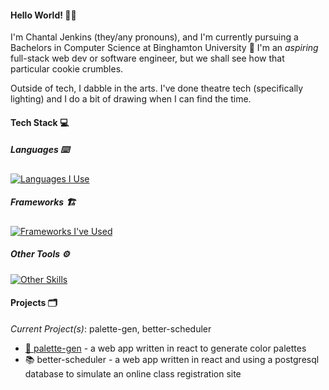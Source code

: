 #### Hello World! 👋🏾

I'm Chantal Jenkins (they/any pronouns), and I'm currently pursuing a Bachelors in Computer Science at Binghamton University 💚 I'm an _aspiring_ full-stack web dev or software engineer, but we shall see how that particular cookie crumbles.

Outside of tech, I dabble in the arts. I've done theatre tech (specifically lighting) and I do a bit of drawing when I can find the time.

#### Tech Stack 💻

##### Languages ⌨️

[![Languages I Use](https://skillicons.dev/icons?i=js,nodejs,ts,html,css,cpp,python)](https://skillicons.dev)

##### Frameworks 🏗️

[![Frameworks I've Used](https://skillicons.dev/icons?i=react,bootstrap)](https://skillicons.dev)

##### Other Tools ⚙️

[![Other Skills](https://skillicons.dev/icons?i=vscode,git,mongodb)](https://skillicons.dev)

#### Projects 🗂️

_Current Project(s)_: palette-gen, better-scheduler

- [🎨 palette-gen](https://github.com/0xbutterflyhacker/palette-gen) - a web app written in react to generate color palettes
- 📚 better-scheduler - a web app written in react and using a postgresql database to simulate an online class registration site

<!--
**0xbutterflyhacker/0xbutterflyhacker** is a ✨ _special_ ✨ repository because its `README.md` (this file) appears on your GitHub profile.

Here are some ideas to get you started:

- 🔭 I’m currently working on ...
- 🌱 I’m currently learning ...
- 👯 I’m looking to collaborate on ...
- 🤔 I’m looking for help with ...
- 💬 Ask me about ...
- 📫 How to reach me: ...
- 😄 Pronouns: ...
- ⚡ Fun fact: ...
-->
